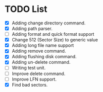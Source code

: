TODO List
===========

- [x] Adding change directory command.
- [x] Adding path parser.
- [ ] Adding format and quick format support
- [x] Change 512 (Sector Size) to generic value
- [x] Adding long file name support
- [x] Adding remove command.
- [x] Adding flushing disk command.
- [x] Adding un-delete command.
- [ ] Writing test unit.
- [ ] Improve delete command.
- [ ] Improve LFN support.
- [x] Find bad sectors.
